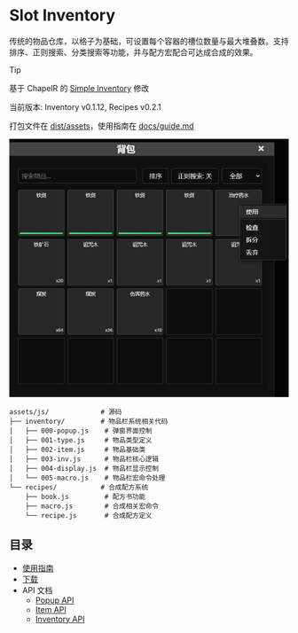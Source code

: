 # Slot Inventory
传统的物品仓库，以格子为基础，可设置每个容器的槽位数量与最大堆叠数。支持排序、正则搜索、分类搜索等功能，并与配方宏配合可达成合成的效果。

> [!TIP]
> 基于 ChapelR 的 [Simple Inventory](https://github.com/ChapelR/simple-inventory/) 修改
> 
> 当前版本: Inventory v0.1.12, Recipes v0.2.1
>
> 打包文件在 [dist/assets](../dist/assets)，使用指南在 [docs/guide.md](./guide.md)

![Slot Inventory](imgs/image.png)


```
assets/js/             # 源码
├── inventory/         # 物品栏系统相关代码
│   ├── 000-popup.js    # 弹窗界面控制
│   ├── 001-type.js     # 物品类型定义
│   ├── 002-item.js     # 物品基础类
│   ├── 003-inv.js      # 物品栏核心逻辑
│   ├── 004-display.js  # 物品栏显示控制
│   └── 005-macro.js    # 物品栏宏命令处理
└── recipes/           # 合成配方系统
    ├── book.js         # 配方书功能
    ├── macro.js        # 合成相关宏命令
    └── recipe.js       # 合成配方定义
```

## 目录

- [使用指南](./guide.md)
- [下载](../dist/assets/)
- API 文档
  - [Popup API](./popup-api.md)
  - [Item API](./item-api.md)
  - [Inventory API](./inv-api.md)